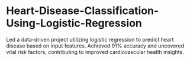 # Heart-Disease-Classification-Using-Logistic-Regression
Led a data-driven project utilizing logistic regression to predict heart disease based on input features. Achieved 91% accuracy and uncovered vital risk factors, contributing to improved cardiovascular health insights.
